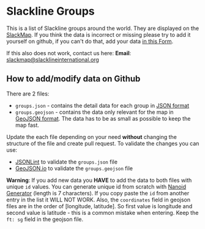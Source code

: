 # Slackline Groups

This is a list of Slackline groups around the world. They are displayed on the [SlackMap](https://slackmap.com/communities).
If you think the data is incorrect or missing please try to add it yourself on github, if you can't do that, add your data [in this Form](https://forms.gle/ZpurHxHhUfj2yppg7).

If this also does not work, contact us here:
**Email**: slackmap@slacklineinternational.org


## How to add/modify data on Github

There are 2 files:
-   `groups.json` - contains the detail data for each group in [JSON format](https://en.wikipedia.org/wiki/JSON)
-   `groups.geojson` - contains the data only relevant for the map in [GeoJSON format](https://en.wikipedia.org/wiki/GeoJSON). The data has to be as small as possible to keep the map fast.

Update the each file depending on your need **without** changing the structure of the file and create pull request. To validate the changes you can use:
-  [JSONLint](https://jsonlint.com/) to validate the `groups.json` file
-  [GeoJSON.io](http://geojson.io/) to validate the `groups.geojson` file

**Warning**: If you add new data you **HAVE** to add the data to both files with unique `id` values. You can generate unique id from scratch with [Nanoid Generator](https://nanoid.jormaechea.com.ar/?length=7&quantity=1) (length is 7 characters). If you copy paste the `id` from another entry in the list it WILL NOT WORK. Also, the `coordinates` field in geojson files are in the order of [longitude, latitude]. So first value is longitude and second value is latitude - this is a common mistake when entering. Keep the `ft: sg` field in the geojson file.
